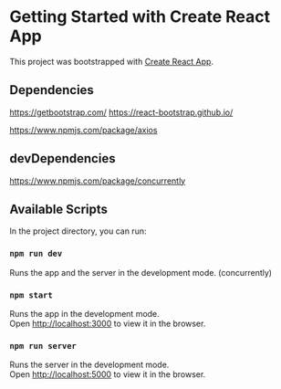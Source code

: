 # Getting Started with Create React App
This project was bootstrapped with [Create React App](https://github.com/facebook/create-react-app).

## Dependencies
https://getbootstrap.com/
https://react-bootstrap.github.io/

https://www.npmjs.com/package/axios

## devDependencies
https://www.npmjs.com/package/concurrently

## Available Scripts
In the project directory, you can run:

### `npm run dev`
Runs the app and the server in the development mode. (concurrently)

### `npm start`
Runs the app in the development mode.\
Open [http://localhost:3000](http://localhost:3000) to view it in the browser.

### `npm run server`
Runs the server in the development mode.\
Open [http://localhost:5000](http://localhost:5000) to view it in the browser.


